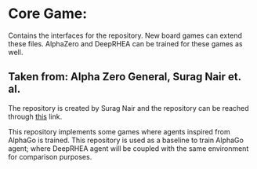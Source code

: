 # Core Game:

Contains the interfaces for the repository. New board games can extend these files. AlphaZero and DeepRHEA can be trained for these games as well.


## Taken from: Alpha Zero General, Surag Nair et. al. 

The repository is created by Surag Nair and the repository can be reached through [this](https://github.com/suragnair/alpha-zero-general) link.

This repository implements some games where agents inspired from AlphaGo is trained. This repository is used as a baseline to train AlphaGo agent; where DeepRHEA agent 
will be coupled with the same environment for comparison purposes.
